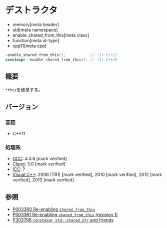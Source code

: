 # デストラクタ
* memory[meta header]
* std[meta namespace]
* enable_shared_from_this[meta class]
* function[meta id-type]
* cpp11[meta cpp]

```cpp
~enable_shared_from_this();           // (1) C++11
constexpr ~enable_shared_from_this(); // (1) C++26
```

## 概要
`*this`を破棄する。


## バージョン
### 言語
- C++11

### 処理系
- [GCC](/implementation.md#gcc): 4.3.6 [mark verified]
- [Clang](/implementation.md#clang): 3.0 [mark verified]
- [ICC](/implementation.md#icc): ?
- [Visual C++](/implementation.md#visual_cpp): 2008 (TR1) [mark verified], 2010 [mark verified], 2012 [mark verified], 2013 [mark verified]

## 参照
- [P0033R0 Re-enabling `shared_from_this`](http://www.open-std.org/jtc1/sc22/wg21/docs/papers/2015/p0033r0.html)
- [P0033R1 Re-enabling `shared_from_this` (revision 1)](http://www.open-std.org/jtc1/sc22/wg21/docs/papers/2016/p0033r1.html)
- [P3037R6 `constexpr std::shared_ptr` and friends](https://open-std.org/jtc1/sc22/wg21/docs/papers/2025/p3037r6.pdf)